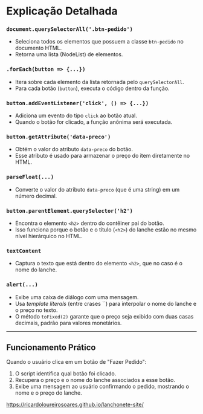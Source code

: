 # Explicação Detalhada

### `document.querySelectorAll('.btn-pedido')`
- Seleciona todos os elementos que possuem a classe `btn-pedido` no documento HTML.
- Retorna uma lista (NodeList) de elementos.

### `.forEach(button => {...})`
- Itera sobre cada elemento da lista retornada pelo `querySelectorAll`.
- Para cada botão (`button`), executa o código dentro da função.

### `button.addEventListener('click', () => {...})`
- Adiciona um evento do tipo `click` ao botão atual.
- Quando o botão for clicado, a função anônima será executada.

### `button.getAttribute('data-preco')`
- Obtém o valor do atributo `data-preco` do botão.
- Esse atributo é usado para armazenar o preço do item diretamente no HTML.

### `parseFloat(...)`
- Converte o valor do atributo `data-preco` (que é uma string) em um número decimal.

### `button.parentElement.querySelector('h2')`
- Encontra o elemento `<h2>` dentro do contêiner pai do botão.
- Isso funciona porque o botão e o título (`<h2>`) do lanche estão no mesmo nível hierárquico no HTML.

### `textContent`
- Captura o texto que está dentro do elemento `<h2>`, que no caso é o nome do lanche.

### `alert(...)`
- Exibe uma caixa de diálogo com uma mensagem.
- Usa *template literals* (entre crases ``) para interpolar o nome do lanche e o preço no texto.
- O método `toFixed(2)` garante que o preço seja exibido com duas casas decimais, padrão para valores monetários.

---

## Funcionamento Prático

Quando o usuário clica em um botão de "Fazer Pedido":
1. O script identifica qual botão foi clicado.
2. Recupera o preço e o nome do lanche associados a esse botão.
3. Exibe uma mensagem ao usuário confirmando o pedido, mostrando o nome e o preço do lanche.



https://ricardoloureirosoares.github.io/lanchonete-site/
